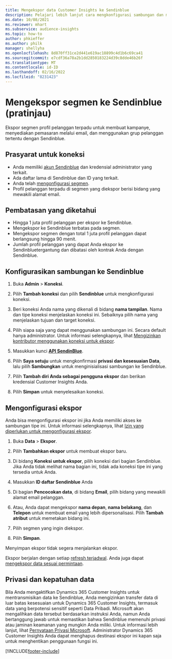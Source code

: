 ```yaml
---
title: Mengekspor data Customer Insights ke Sendinblue
description: Pelajari lebih lanjut cara mengkonfigurasi sambungan dan mengekspor ke Sendinblue.
ms.date: 10/08/2021
ms.reviewer: mhart
ms.subservice: audience-insights
ms.topic: how-to
author: phkieffer
ms.author: philk
manager: shellyha
ms.openlocfilehash: 8d870ff31ce2d441e619ac18899c4d1b6c69ca41
ms.sourcegitcommit: e7cdf36a78a2b1dd2850183224d39c8dde46b26f
ms.translationtype: MT
ms.contentlocale: id-ID
ms.lasthandoff: 02/16/2022
ms.locfileid: "8231423"
---
```

# <a name="export-segments-to-sendinblue-preview"></a>Mengekspor segmen ke Sendinblue (pratinjau)

Ekspor segmen profil pelanggan terpadu untuk membuat kampanye, menyediakan pemasaran melalui email, dan menggunakan grup pelanggan tertentu dengan Sendinblue.

## <a name="prerequisites-for-connection"></a>Prasyarat untuk koneksi

-   Anda memiliki [akun Sendinblue](https://www.sendinblue.com/) dan kredensial administrator yang terkait.
-   Ada daftar lama di Sendinblue dan ID yang terkait.
-   Anda telah [mengonfigurasi segmen](segments.md).
-   Profil pelanggan terpadu di segmen yang diekspor berisi bidang yang mewakili alamat email.

## <a name="known-limitations"></a>Pembatasan yang diketahui

- Hingga 1 juta profil pelanggan per ekspor ke Sendinblue.
- Mengekspor ke Sendinblue terbatas pada segmen.
- Mengekspor segmen dengan total 1 juta profil pelanggan dapat berlangsung hingga 90 menit. 
- Jumlah profil pelanggan yang dapat Anda ekspor ke Sendinbluetergantung dan dibatasi oleh kontrak Anda dengan Sendinblue.

## <a name="set-up-connection-to-sendinblue"></a>Konfigurasikan sambungan ke Sendinblue

1. Buka **Admin** > **Koneksi**.

1. Pilih **Tambah koneksi** dan pilih **Sendinblue** untuk mengkonfigurasi koneksi.

1. Beri koneksi Anda nama yang dikenali di bidang **nama tampilan**. Nama dan tipe koneksi menjelaskan koneksi ini. Sebaiknya pilih nama yang menjelaskan tujuan dan target koneksi.

1. Pilih siapa saja yang dapat menggunakan sambungan ini. Secara default hanya administrator. Untuk informasi selengkapnya, lihat [Mengizinkan kontributor menggunakan koneksi untuk ekspor](connections.md#allow-contributors-to-use-a-connection-for-exports).

1. Masukkan kunci **[API SendinBlue](https://developers.sendinblue.com/docs/getting-started#:~:text=Get%20your%20API%20key&text=You%20can%20create%20one%20from,your%20settings%20This%20API%20key)**.

1. Pilih **Saya setuju** untuk mengkonfirmasi **privasi dan kesesuaian Data**, lalu pilih **Sambungkan** untuk menginisialisasi sambungan ke Sendinblue.

1. Pilih **Tambah diri Anda sebagai pengguna ekspor** dan berikan kredensial Customer Insights Anda.

1. Pilih **Simpan** untuk menyelesaikan koneksi.

## <a name="configure-an-export"></a>Mengonfigurasi ekspor

Anda bisa mengonfigurasi ekspor ini jika Anda memiliki akses ke sambungan tipe ini. Untuk informasi selengkapnya, lihat [Izin yang diperlukan untuk mengonfigurasi ekspor](export-destinations.md#set-up-a-new-export).

1. Buka **Data** > **Ekspor**.

1. Pilih **Tambahkan ekspor** untuk membuat ekspor baru.

1. Di bidang **Koneksi untuk ekspor**, pilih koneksi dari bagian Sendinblue. Jika Anda tidak melihat nama bagian ini, tidak ada koneksi tipe ini yang tersedia untuk Anda.

1. Masukkan **ID daftar Sendinblue** Anda 

1. Di bagian **Pencocokan data**, di bidang **Email**, pilih bidang yang mewakili alamat email pelanggan. 

1. Atau, Anda dapat mengekspor **nama depan**, **nama belakang**, dan **Telepon**  untuk membuat email yang lebih dipersonalisasi. Pilih **Tambah atribut** untuk memetakan bidang ini.

1. Pilih segmen yang ingin diekspor. 

1. Pilih **Simpan**.

Menyimpan ekspor tidak segera menjalankan ekspor.

Ekspor berjalan dengan setiap [refresh terjadwal](system.md#schedule-tab). Anda juga dapat [mengekspor data sesuai permintaan](export-destinations.md#run-exports-on-demand). 


## <a name="data-privacy-and-compliance"></a>Privasi dan kepatuhan data

Bila Anda mengaktifkan Dynamics 365 Customer Insights untuk mentransmisikan data ke Sendinblue, Anda mengizinkan transfer data di luar batas kesesuaian untuk Dynamics 365 Customer Insights, termasuk data yang berpotensi sensitif seperti Data Pribadi. Microsoft akan mengalihkan data tersebut berdasarkan instruksi Anda, namun Anda bertanggung jawab untuk memastikan bahwa Sendinblue memenuhi privasi atau jaminan keamanan yang mungkin Anda miliki. Untuk informasi lebih lanjut, lihat [Pernyataan Privasi Microsoft](https://go.microsoft.com/fwlink/?linkid=396732).
Administrator Dynamics 365 Customer Insights Anda dapat menghapus destinasi ekspor ini kapan saja untuk menghentikan penggunaan fungsi ini.


[!INCLUDE[footer-include](../includes/footer-banner.md)]
